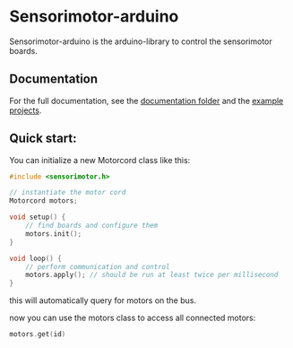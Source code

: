 # Sensorimotor-arduino

Sensorimotor-arduino is the arduino-library to control the sensorimotor boards.

## Documentation

For the full documentation, see the [documentation folder](docs/README.md) and the [example projects](examples/README.md).

## Quick start:

You can initialize a new Motorcord class like this:

```cpp
#include <sensorimotor.h>

// instantiate the motor cord
Motorcord motors;

void setup() {
	// find boards and configure them
	motors.init();
}

void loop() {
	// perform communication and control
	motors.apply(); // should be run at least twice per millisecond
}
```

this will automatically query for motors on the bus.

now you can use the motors class to access all connected motors:

```cpp
motors.get(id)
```

